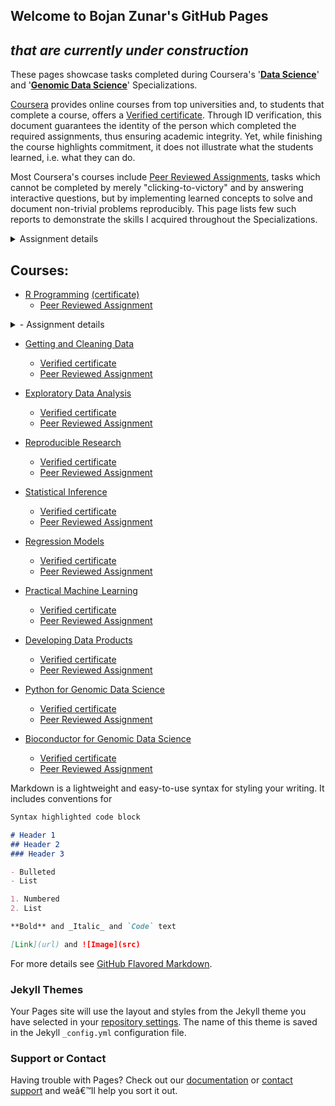 ## Welcome to Bojan Zunar's GitHub Pages
## _that are currently under construction_



These pages showcase tasks completed during Coursera's '[**Data Science**](https://www.coursera.org/specializations/jhu-data-science)' and '[**Genomic Data Science**](https://www.coursera.org/specializations/genomic-data-science)' Specializations. 

[Coursera](https://www.coursera.org/) provides online courses from top universities and, to students that complete a course, offers a [Verified certificate](https://learner.coursera.help/hc/en-us/articles/208280196). Through ID verification, this document guarantees the identity of the person which completed the required assignments, thus ensuring academic integrity. Yet, while finishing the course highlights commitment, it does not illustrate what the students learned, i.e. what they can do. 

Most Coursera's courses include [Peer Reviewed Assignments](https://learner.coursera.help/hc/en-us/articles/208279946-See-feedback-and-grades-for-peer-reviewed-assignments), tasks which cannot be completed by merely "clicking-to-victory" and by answering interactive questions, but by implementing learned concepts to solve and document non-trivial problems reproducibly. This page lists few such reports to demonstrate the skills I acquired throughout the Specializations. 

<details>
 <summary>Assignment details</summary>

Collapsible text

</details>


## Courses:

- [R Programming](https://www.coursera.org/learn/r-programming) [(certificate)](https://www.coursera.org/account/accomplishments/records/BE8J2TGHS7W9)
  - [Peer Reviewed Assignment]() 
<details>
 <summary>  - Assignment details</summary>

Collapsible text

</details>



- [Getting and Cleaning Data](https://www.coursera.org/learn/data-cleaning)
  - [Verified certificate](https://www.coursera.org/account/accomplishments/records/ZNT6SHP49FD9)
  - [Peer Reviewed Assignment]() 


- [Exploratory Data Analysis](https://www.coursera.org/learn/exploratory-data-analysis)
  - [Verified certificate](https://www.coursera.org/account/accomplishments/records/PSH3J3SQDZHK)
  - [Peer Reviewed Assignment]() 


- [Reproducible Research](https://www.coursera.org/learn/reproducible-research)
  - [Verified certificate](https://www.coursera.org/account/accomplishments/records/7XZKEGNBBNVB)
  - [Peer Reviewed Assignment]() 


- [Statistical Inference](https://www.coursera.org/learn/statistical-inference)
  - [Verified certificate](https://www.coursera.org/account/accomplishments/records/CG6N5R7VWM6Z)
  - [Peer Reviewed Assignment]() 


- [Regression Models](https://www.coursera.org/learn/regression-models)
  - [Verified certificate](https://www.coursera.org/account/accomplishments/records/XHXEYB7VEV63)
  - [Peer Reviewed Assignment]() 


- [Practical Machine Learning](https://www.coursera.org/learn/practical-machine-learning)
  - [Verified certificate](https://www.coursera.org/account/accomplishments/records/CNJYP57WSYDJ)
  - [Peer Reviewed Assignment]() 


- [Developing Data Products](https://www.coursera.org/learn/data-products)
  - [Verified certificate](https://www.coursera.org/account/accomplishments/records/98SLMCHQQUKQ)
  - [Peer Reviewed Assignment]() 


- [Python for Genomic Data Science](https://www.coursera.org/learn/python-genomics)
  - [Verified certificate](https://www.coursera.org/account/accomplishments/records/ABLH3WHC64Y8)
  - [Peer Reviewed Assignment]() 


- [Bioconductor for Genomic Data Science](https://www.coursera.org/learn/bioconductor)
  - [Verified certificate](https://www.coursera.org/account/accomplishments/records/7XTSS4LNY5SJ)
  - [Peer Reviewed Assignment]() 





Markdown is a lightweight and easy-to-use syntax for styling your writing. It includes conventions for

```markdown
Syntax highlighted code block

# Header 1
## Header 2
### Header 3

- Bulleted
- List

1. Numbered
2. List

**Bold** and _Italic_ and `Code` text

[Link](url) and ![Image](src)
```

For more details see [GitHub Flavored Markdown](https://guides.github.com/features/mastering-markdown/).

### Jekyll Themes

Your Pages site will use the layout and styles from the Jekyll theme you have selected in your [repository settings](https://github.com/bzunar/bzunar.github.io/settings). The name of this theme is saved in the Jekyll `_config.yml` configuration file.

### Support or Contact

Having trouble with Pages? Check out our [documentation](https://help.github.com/categories/github-pages-basics/) or [contact support](https://github.com/contact) and weâ€™ll help you sort it out.
